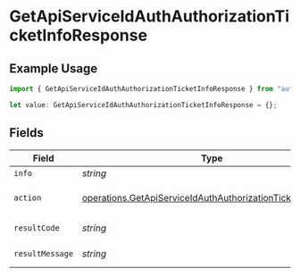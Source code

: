 # GetApiServiceIdAuthAuthorizationTicketInfoResponse

## Example Usage

```typescript
import { GetApiServiceIdAuthAuthorizationTicketInfoResponse } from "authlete-2/models/operations";

let value: GetApiServiceIdAuthAuthorizationTicketInfoResponse = {};
```

## Fields

| Field                                                                                                                                      | Type                                                                                                                                       | Required                                                                                                                                   | Description                                                                                                                                |
| ------------------------------------------------------------------------------------------------------------------------------------------ | ------------------------------------------------------------------------------------------------------------------------------------------ | ------------------------------------------------------------------------------------------------------------------------------------------ | ------------------------------------------------------------------------------------------------------------------------------------------ |
| `info`                                                                                                                                     | *string*                                                                                                                                   | :heavy_minus_sign:                                                                                                                         | Information about the ticket.                                                                                                              |
| `action`                                                                                                                                   | [operations.GetApiServiceIdAuthAuthorizationTicketInfoAction](../../models/operations/getapiserviceidauthauthorizationticketinfoaction.md) | :heavy_minus_sign:                                                                                                                         | The result of the `/auth/authorization/ticket/info` API call.                                                                              |
| `resultCode`                                                                                                                               | *string*                                                                                                                                   | :heavy_minus_sign:                                                                                                                         | The code which represents the result of the API call.                                                                                      |
| `resultMessage`                                                                                                                            | *string*                                                                                                                                   | :heavy_minus_sign:                                                                                                                         | A short message which explains the result of the API call.                                                                                 |